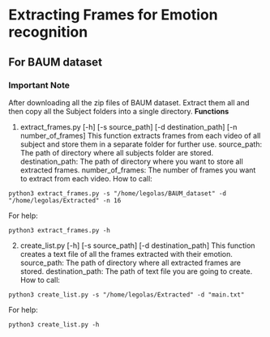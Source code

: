# Extracting Frames for Emotion recognition
## For BAUM dataset
### Important Note
After downloading all the zip files of BAUM dataset. Extract them all and then copy all the Subject folders into a single directory.
**Functions**
1. extract_frames.py [-h] [-s source_path] [-d destination_path] [-n number_of_frames]
This function extracts frames from each video of all subject and store them in a separate folder for further use.
source_path: The path of directory where all subjects folder are stored.
destination_path: The path of directory where you want to store all extracted frames.
number_of_frames: The number of frames you want to extract from each video.
How to call:
```
python3 extract_frames.py -s "/home/legolas/BAUM_dataset" -d "/home/legolas/Extracted" -n 16
```
For help:
```
python3 extract_frames.py -h
```
2. create_list.py [-h] [-s source_path] [-d destination_path]
This function creates a text file of all the frames extracted with their emotion.
source_path: The path of directory where all extracted frames are stored.
destination_path: The path of text file you are going to create.
How to call:
```
python3 create_list.py -s "/home/legolas/Extracted" -d "main.txt"
```
For help:
```
python3 create_list.py -h
```

